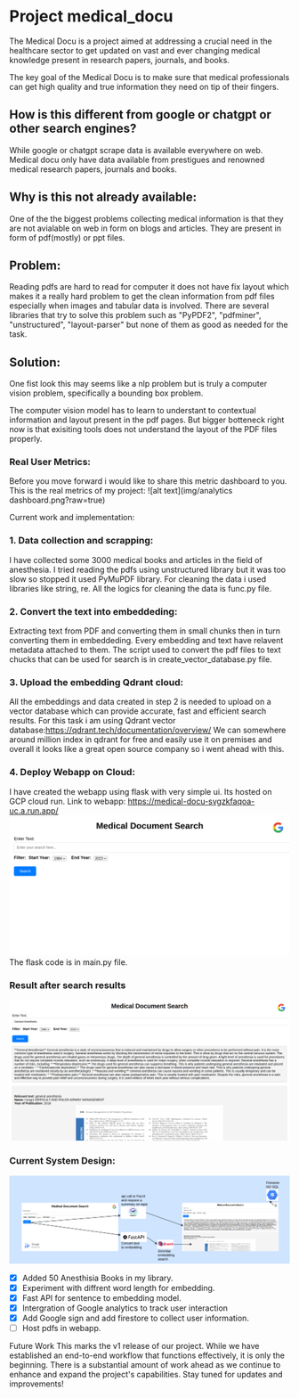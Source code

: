 # Project medical_docu

The Medical Docu is a project aimed at addressing a crucial need in the healthcare sector to get updated on vast and ever changing medical knowledge present in research papers, journals, and books. 

The key goal of the Medical Docu is to make sure that medical professionals can get high quality and true information they need on tip of their fingers.

## How is this different from google or chatgpt or other search engines?
While google or chatgpt scrape data is available everywhere on web. Medical docu only have data available from prestigues and renowned medical research papers, journals and books.

## Why is this not already available:
One of the the biggest problems collecting medical information is that they are not avialable on web in form on blogs and articles. They are present in form of pdf(mostly) or ppt files.

## Problem:
Reading pdfs are hard to read for computer it does not have fix layout which makes it a really hard problem to get the clean information from pdf files especially when images and tabular data is involved.
There are several libraries that try to solve this problem such as "PyPDF2", "pdfminer", "unstructured", "layout-parser" but none of them as good as needed for the task.

## Solution:
One fist look this may seems like a nlp problem but is truly a computer vision problem, specifically a bounding box problem. 

The computer vision model has to learn to understant to contextual information and layout present in the pdf pages. But bigger botteneck right now is that exisiting tools does not understand the layout of the PDF files properly. 

### Real User Metrics:
Before you move forward i would like to share this metric dashboard to you. This is the real metrics of my project:
![alt text](img/analytics dashboard.png?raw=true)

Current work and implementation:
### 1. Data collection and scrapping:
I have collected some 3000 medical books and articles in the field of anesthesia. I tried reading the pdfs using unstructured library but it was too slow so stopped it used PyMuPDF library. For cleaning the data i used libraries like string, re. All the logics for cleaning the data is func.py file. 

### 2.  Convert the text into embeddeding: 
Extracting text from PDF and converting them in small chunks then in turn converting them in embeddeding. Every embedding and text have relavent metadata attached to them.
The script used to convert the pdf files to text chucks that can be used for search is in create_vector_database.py file.

### 3. Upload the embedding Qdrant cloud:
All the embeddings and data created in step 2 is needed to upload on a vector database which can provide accurate, fast and efficient search results. For this task i am using Qdrant vector database:https://qdrant.tech/documentation/overview/
We can somewhere around million index in qdrant for free and easily use it on premises and overall it looks like a great open source company so i went ahead with this.


### 4. Deploy Webapp on Cloud:
I have created the webapp using flask with very simple ui. Its hosted on GCP cloud run. Link to webapp: https://medical-docu-svgzkfaqoa-uc.a.run.app/
![alt text](img/home.png?raw=true)
The flask code is in main.py file. 

### Result after search results
![alt text](img/results.png?raw=true)

### Current System Design:
![alt text](img/system.png?raw=true)


- [x] Added 50 Anesthisia Books in my library.
- [x] Experiment with diffrent word length for embedding.
- [x] Fast API for sentence to embedding model.
- [x] Intergration of Google analytics to track user interaction
- [x] Add Google sign and add firestore to collect user information.
- [ ] Host pdfs in webapp.

Future Work
This marks the v1 release of our project. While we have established an end-to-end workflow that functions effectively, it is only the beginning. There is a substantial amount of work ahead as we continue to enhance and expand the project's capabilities. Stay tuned for updates and improvements!
